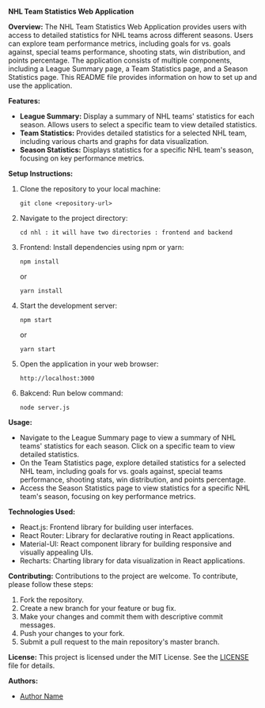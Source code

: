 **NHL Team Statistics Web Application**

**Overview:**
The NHL Team Statistics Web Application provides users with access to detailed statistics for NHL teams across different seasons. Users can explore team performance metrics, including goals for vs. goals against, special teams performance, shooting stats, win distribution, and points percentage. The application consists of multiple components, including a League Summary page, a Team Statistics page, and a Season Statistics page. This README file provides information on how to set up and use the application.

**Features:**
- **League Summary:** Display a summary of NHL teams' statistics for each season. Allows users to select a specific team to view detailed statistics.
- **Team Statistics:** Provides detailed statistics for a selected NHL team, including various charts and graphs for data visualization.
- **Season Statistics:** Displays statistics for a specific NHL team's season, focusing on key performance metrics.

**Setup Instructions:**
1. Clone the repository to your local machine:
   ```
   git clone <repository-url>
   ```

2. Navigate to the project directory:
   ```
   cd nhl : it will have two directories : frontend and backend 

   ```

3. Frontend: Install dependencies using npm or yarn:
   ```
   npm install
   ```
   or
   ```
   yarn install
   ```

4. Start the development server:
   ```
   npm start
   ```
   or
   ```
   yarn start
   ```

5. Open the application in your web browser:
   ```
   http://localhost:3000
   ```
6. Bakcend: Run below command:
   ```
   node server.js
   ```

**Usage:**
- Navigate to the League Summary page to view a summary of NHL teams' statistics for each season. Click on a specific team to view detailed statistics.
- On the Team Statistics page, explore detailed statistics for a selected NHL team, including goals for vs. goals against, special teams performance, shooting stats, win distribution, and points percentage.
- Access the Season Statistics page to view statistics for a specific NHL team's season, focusing on key performance metrics.

**Technologies Used:**
- React.js: Frontend library for building user interfaces.
- React Router: Library for declarative routing in React applications.
- Material-UI: React component library for building responsive and visually appealing UIs.
- Recharts: Charting library for data visualization in React applications.

**Contributing:**
Contributions to the project are welcome. To contribute, please follow these steps:
1. Fork the repository.
2. Create a new branch for your feature or bug fix.
3. Make your changes and commit them with descriptive commit messages.
4. Push your changes to your fork.
5. Submit a pull request to the main repository's master branch.

**License:**
This project is licensed under the MIT License. See the [LICENSE](./LICENSE) file for details.

**Authors:**
- [Author Name]([https://github.com/author-name](https://github.com/sahibakhan0310))

